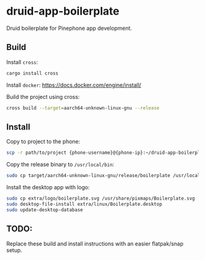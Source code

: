 # druid-app-boilerplate

Druid boilerplate for Pinephone app development.
## Build

Install `cross`:
```bash
cargo install cross
```
Install `docker`:
https://docs.docker.com/engine/install/

Build the project using cross:
```bash
cross build --target=aarch64-unknown-linux-gnu --release
```

## Install
Copy to project to the phone:

```bash
scp -r path/to/project {phone-username}@{phone-ip}:~/druid-app-boilerplate
```

Copy the release binary to `/usr/local/bin`:
```bash
sudo cp target/aarch64-unknown-linux-gnu/release/boilerplate /usr/local/bin
```

Install the desktop app with logo:

```bash
sudo cp extra/logo/boilerplate.svg /usr/share/pixmaps/Boilerplate.svg
sudo desktop-file-install extra/linux/Boilerplate.desktop
sudo update-desktop-database
```

## TODO:
Replace these build and install instructions with an easier flatpak/snap setup.
